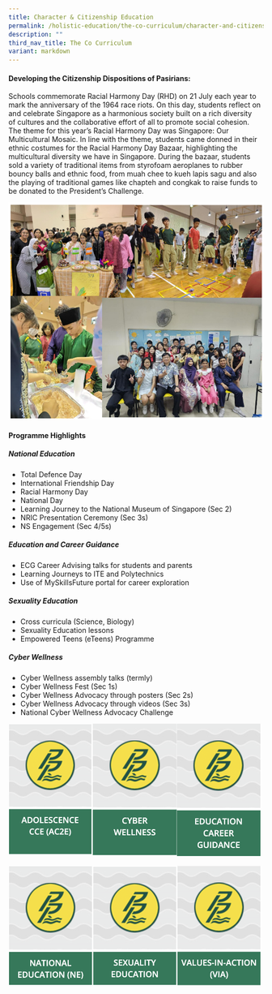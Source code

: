 ```yaml
---
title: Character & Citizenship Education
permalink: /holistic-education/the-co-curriculum/character-and-citizenship-education/
description: ""
third_nav_title: The Co Curriculum
variant: markdown
---
```

#### **Developing the Citizenship Dispositions of Pasirians:** 

Schools commemorate&nbsp;Racial&nbsp;Harmony&nbsp;Day&nbsp;(RHD) on 21 July each year to mark the anniversary of the 1964 race riots. On this&nbsp;day, students reflect on and celebrate Singapore as a harmonious society built on a rich diversity of&nbsp;cultures and the collaborative effort of all to promote social cohesion. The theme for this year’s Racial Harmony Day was Singapore: Our Multicultural Mosaic. In line with the theme, students came donned in their ethnic costumes for the Racial Harmony Day Bazaar, highlighting the multicultural diversity we have in Singapore. During the bazaar, students sold a variety of traditional items from styrofoam aeroplanes to rubber bouncy balls and ethnic food, from muah chee to kueh lapis sagu and also the playing of traditional games like chapteh and congkak to raise funds to be donated to the President’s Challenge.

![CCE photos](/images/cce%20photos.png)

#### **Programme Highlights**


##### **National Education** 
* Total Defence Day 
* International Friendship Day 
* Racial Harmony Day 
* National Day 
* Learning Journey to the National Museum of Singapore (Sec 2) 
* NRIC Presentation Ceremony (Sec 3s) 
* NS Engagement (Sec 4/5s) 

##### **Education and Career Guidance** 
* ECG Career Advising talks for students and parents 
* Learning Journeys to ITE and Polytechnics 
* Use of MySkillsFuture portal for career exploration 

##### **Sexuality Education** 
* Cross curricula (Science, Biology) 
* Sexuality Education lessons 
* Empowered Teens (eTeens) Programme 

##### **Cyber Wellness** 
* Cyber Wellness assembly talks (termly) 
* Cyber Wellness Fest (Sec 1s) 
* Cyber Wellness Advocacy through posters (Sec 2s) 
* Cyber Wellness Advocacy through videos (Sec 3s)
* National Cyber Wellness Advocacy Challenge

[<img src="/images/AC2E.png" style="width:33%;float:left">](/cce/Adolescence-CCE-AC2E)

[<img src="/images/CyberWellness.png" style="width:33%;float:left">](/cce/Cyber-Wellness)

[<img src="/images/ECG.png" style="width:33%">](/cce/education-career-guidance)

[<img src="/images/NE.png" style="width:33%;float:left">](/cce/national-education)

[<img src="/images/SexualityEducation.png" style="width:33%;float:left">](/cce/sexuality-education)

[<img src="/images/VIA.png" style="width:33%">](/cce/values-in-action)